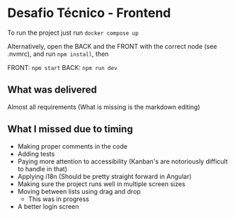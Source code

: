# Desafio Técnico - Frontend

To run the project just run `docker compose up`

Alternatively, open the BACK and the FRONT with the correct node (see .nvmrc), and run `npm install`, then

FRONT: `npm start`
BACK: `npm run dev`

## What was delivered

Almost all requirements (What is missing is the markdown editing)

## What I missed due to timing

- Making proper comments in the code
- Adding tests
- Paying more attention to accessibility (Kanban's are notoriously difficult to handle in that)
- Applying i18n (Should be pretty straight forward in Angular)
- Making sure the project runs well in multiple screen sizes
- Moving between lists using drag and drop 
  - This was in progress
- A better login screen